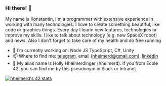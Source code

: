 
### Hi there! 👋

My name is Konstantin, I'm a programmer with extensive experience in working with many technologies. I liove to create something beautiful, like code or graphics things. Every day I learin new features, technologies or improve my skills. I like to talk about technology (e.g. new SpaceX robot) and news. Also I don't forget to take care of my health and do free running

- 🔭 I’m currently working on: Node JS TypeScript, C#, Unity
- 📫 Where to find me: [telegram](https://t.me/hheimerd), email (hheimerd@gmail.com), [linkedin](https://www.linkedin.com/in/konstantin-chernyaev-865b48233/)
- 🥸 My alias name is Holly Hheimerdinger (hheimerd). If you from Ecole 42, you can find me by this pseudonym in Slack or Intranet


[![hheimerd's 42 stats](https://badge42.herokuapp.com/api/stats/hheimerd)](https://github.com/JaeSeoKim/badge42)
